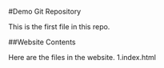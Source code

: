 #Demo Git Repository

This is the first file in this repo.

##Website Contents

Here are the files in the website.
1.index.html